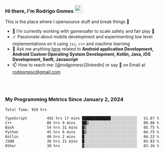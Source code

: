 
### Hi there, I'm Rodrigo Gomes <img src="https://media.giphy.com/media/hvRJCLFzcasrR4ia7z/giphy.gif" width="25px">
This is the place where I opensource stuff and break things 🤣
- 🔭 I’m currently working with gamersafer to scale safety and fair play 💜
- ☄️ Passionate about mobile development and experimenting low level implementations on it using `jsi`, `c++` and machine learning
- 💬 Ask me anything [here](https://github.com/rodgomesc/rodgomesc/issues) related to <b>Android application Development, Android Custom Operating System Development, Kotlin, Java, iOS Development, Swift, Javascript</b>
- 📫 How to reach me: [@rodgomesc][linkedin] or say 👋 on Email at [rodgomesc@gmail.com](mailto:rodgomesc@gmail.com)


<br/>

<!-- 
<picture>
  <img src="/github-metrics.svg" alt="Metrics">
</picture>
-->

</br>

### My Programming Metrics Since January 2, 2024 


<!--START_SECTION:waka-->

```txt
Total Time: 919 hrs

TypeScript         492 hrs 17 mins █████████████░░░░░░░░░░░░   51.87 %
C++                86 hrs 9 mins   ██▒░░░░░░░░░░░░░░░░░░░░░░   09.08 %
Bash               54 hrs 31 mins  █▒░░░░░░░░░░░░░░░░░░░░░░░   05.75 %
Python             45 hrs 6 mins   █▒░░░░░░░░░░░░░░░░░░░░░░░   04.75 %
Kotlin             40 hrs 2 mins   █░░░░░░░░░░░░░░░░░░░░░░░░   04.22 %
JSON               36 hrs 21 mins  █░░░░░░░░░░░░░░░░░░░░░░░░   03.83 %
Other              30 hrs          ▓░░░░░░░░░░░░░░░░░░░░░░░░   03.16 %
```

<!--END_SECTION:waka-->
